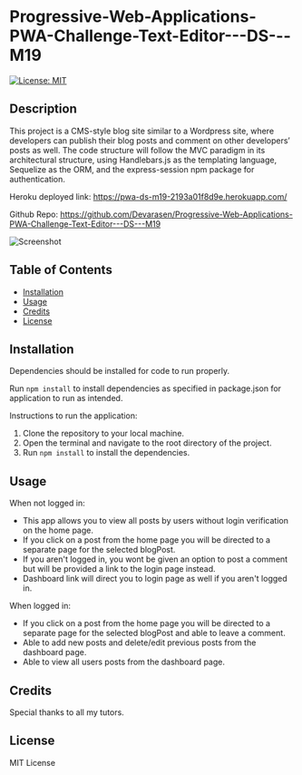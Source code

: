 # Progressive-Web-Applications-PWA-Challenge-Text-Editor---DS---M19
[![License: MIT](https://img.shields.io/badge/License-MIT-yellow.svg)](https://opensource.org/licenses/MIT)

## Description

This project is a CMS-style blog site similar to a Wordpress site, where developers can publish their blog posts and comment on other developers’ posts as well. 
The code structure will follow the MVC paradigm in its architectural structure, using Handlebars.js as the templating language, Sequelize as the ORM, and the express-session npm package for authentication.


Heroku deployed link: https://pwa-ds-m19-2193a01f8d9e.herokuapp.com/

Github Repo: https://github.com/Devarasen/Progressive-Web-Applications-PWA-Challenge-Text-Editor---DS---M19

![Screenshot](./public/assets/Project%20Screenshot.PNG)

## Table of Contents

- [Installation](#installation)
- [Usage](#usage)
- [Credits](#credits)
- [License](#license)

## Installation

Dependencies should be installed for code to run properly.

Run `npm install` to install dependencies as specified in package.json for application to run as intended.

Instructions to run the application:

1.  Clone the repository to your local machine.
2.  Open the terminal and navigate to the root directory of the project.
3.  Run `npm install` to install the dependencies.



## Usage

When not logged in:
- This app allows you to view all posts by users without login verification on the home page. 
- If you click on a post from the home page you will be directed to a separate page for the selected blogPost. 
- If you aren't logged in, you wont be given an option to post a comment but will be provided a link to the login page instead.
- Dashboard link will direct you to login page as well if you aren't logged in.


When logged in:
- If you click on a post from the home page you will be directed to a separate page for the selected blogPost and able to leave a comment.
- Able to add new posts and delete/edit previous posts from the dashboard page.
- Able to view all users posts from the dashboard page.



## Credits

Special thanks to all my tutors.

## License

MIT License
